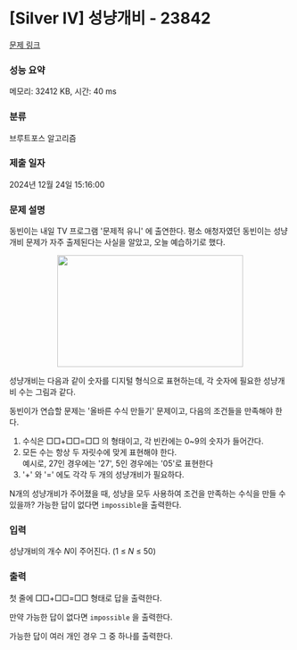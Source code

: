 # [Silver IV] 성냥개비 - 23842 

[문제 링크](https://www.acmicpc.net/problem/23842) 

### 성능 요약

메모리: 32412 KB, 시간: 40 ms

### 분류

브루트포스 알고리즘

### 제출 일자

2024년 12월 24일 15:16:00

### 문제 설명

<p>동빈이는 내일 TV 프로그램 '문제적 유니' 에 출연한다. 평소 애청자였던 동빈이는 성냥개비 문제가 자주 출제된다는 사실을 알았고, 오늘 예습하기로 했다.</p>

<p style="text-align: center;"><img alt="" src="https://upload.acmicpc.net/4ca15d6c-034a-4bd2-89f0-0b1ff2c64720/-/preview/" style="width: 333px; height: 200px;"></p>

<p>성냥개비는 다음과 같이 숫자를 디지털 형식으로 표현하는데, 각 숫자에 필요한 성냥개비 수는 그림과 같다.</p>

<p>동빈이가 연습할 문제는 '올바른 수식 만들기' 문제이고, 다음의 조건들을 만족해야 한다.</p>

<ol>
	<li>수식은 □□+□□=□□ 의 형태이고, 각 빈칸에는 0~9의 숫자가 들어간다.</li>
	<li>모든 수는 항상 두 자릿수에 맞게 표현해야 한다.<br>
	예시로, 27인 경우에는 '27', 5인 경우에는 '05'로 표현한다</li>
	<li>'+' 와 '=' 에도 각각 두 개의 성냥개비가 필요하다. </li>
</ol>

<p>N개의 성냥개비가 주어졌을 때, 성냥을 모두 사용하여 조건을 만족하는 수식을 만들 수 있을까? 가능한 답이 없다면 <code>impossible</code>을 출력한다.</p>

### 입력 

 <p>성냥개비의 개수 <em>N</em>이 주어진다. (1 ≤ <em>N</em> ≤ 50)</p>

### 출력 

 <p>첫 줄에 □□+□□=□□ 형태로 답을 출력한다.</p>

<p>만약 가능한 답이 없다면 <code>impossible</code> 을 출력한다.</p>

<p>가능한 답이 여러 개인 경우 그 중 하나를 출력한다.</p>

